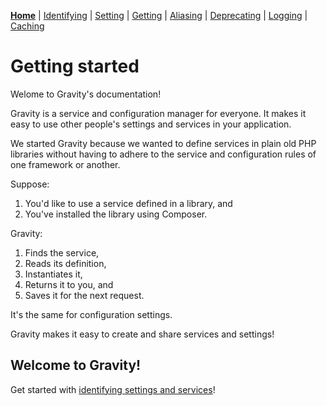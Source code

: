 [**Home**](index.md) | [Identifying](identifying.md) | [Setting](setting.md) | [Getting](getting.md) | [Aliasing](aliasing.md) | [Deprecating](deprecating.md) | [Logging](logging.md) | [Caching](caching.md)

# Getting started

Welome to Gravity's documentation!

Gravity is a service and configuration manager for everyone. It makes it easy to use other people's settings and services in your application.

We started Gravity because we wanted to define services in plain old PHP libraries without having to adhere to the service and configuration rules of one framework or another.

Suppose:

1. You'd like to use a service defined in a library, and
2. You've installed the library using Composer.

Gravity:

1. Finds the service,
2. Reads its definition,
3. Instantiates it,
4. Returns it to you, and
5. Saves it for the next request.

It's the same for configuration settings.

Gravity makes it easy to create and share services and settings!

## Welcome to Gravity!

Get started with [identifying settings and services](identifying.md)!
